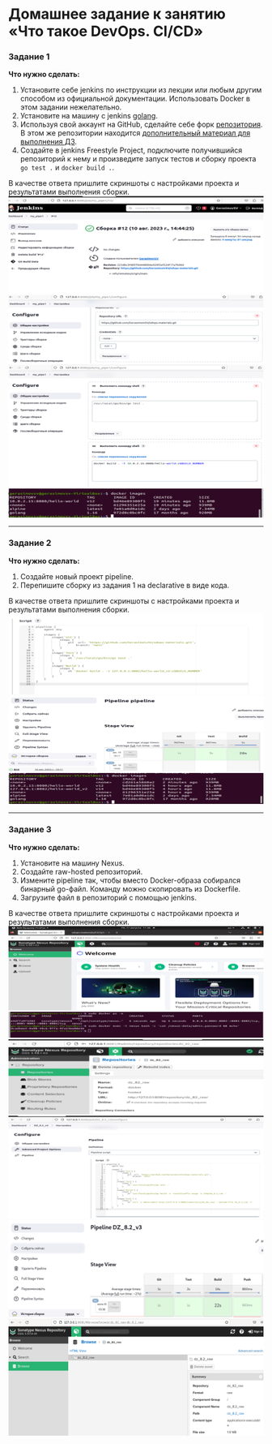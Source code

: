 # Домашнее задание к занятию «Что такое DevOps. СI/СD»


### Задание 1

**Что нужно сделать:**

1. Установите себе jenkins по инструкции из лекции или любым другим способом из официальной документации. Использовать Docker в этом задании нежелательно.
2. Установите на машину с jenkins [golang](https://golang.org/doc/install).
3. Используя свой аккаунт на GitHub, сделайте себе форк [репозитория](https://github.com/netology-code/sdvps-materials.git). В этом же репозитории находится [дополнительный материал для выполнения ДЗ](https://github.com/netology-code/sdvps-materials/blob/main/CICD/8.2-hw.md).
3. Создайте в jenkins Freestyle Project, подключите получившийся репозиторий к нему и произведите запуск тестов и сборку проекта ```go test .``` и  ```docker build .```.

В качестве ответа пришлите скриншоты с настройками проекта и результатами выполнения сборки.
![image](https://github.com/GerasimoivSV/git_2/blob/GerasimoivSV-patch-1/1.png)
![image](https://github.com/GerasimoivSV/git_2/blob/GerasimoivSV-patch-1/1-1.png)
![image](https://github.com/GerasimoivSV/git_2/blob/GerasimoivSV-patch-1/1-2.png)
![image](https://github.com/GerasimoivSV/git_2/blob/GerasimoivSV-patch-1/1-3.png)


---

### Задание 2

**Что нужно сделать:**

1. Создайте новый проект pipeline.
2. Перепишите сборку из задания 1 на declarative в виде кода.

В качестве ответа пришлите скриншоты с настройками проекта и результатами выполнения сборки.
![image](https://github.com/GerasimoivSV/git_2/blob/GerasimoivSV-patch-1/2.png)
![image](https://github.com/GerasimoivSV/git_2/blob/GerasimoivSV-patch-1/2-1.png)
![image](https://github.com/GerasimoivSV/git_2/blob/GerasimoivSV-patch-1/2-2.png)

---

### Задание 3

**Что нужно сделать:**

1. Установите на машину Nexus.
1. Создайте raw-hosted репозиторий.
1. Измените pipeline так, чтобы вместо Docker-образа собирался бинарный go-файл. Команду можно скопировать из Dockerfile.
1. Загрузите файл в репозиторий с помощью jenkins.

В качестве ответа пришлите скриншоты с настройками проекта и результатами выполнения сборки.
![image](https://github.com/GerasimoivSV/git_2/blob/GerasimoivSV-patch-1/3.png)
![image](https://github.com/GerasimoivSV/git_2/blob/GerasimoivSV-patch-1/3-1.png)
![image](https://github.com/GerasimoivSV/git_2/blob/GerasimoivSV-patch-1/3-2.png)
![image](https://github.com/GerasimoivSV/git_2/blob/GerasimoivSV-patch-1/3-5.png)
![image](https://github.com/GerasimoivSV/git_2/blob/GerasimoivSV-patch-1/3-3.png)
![image](https://github.com/GerasimoivSV/git_2/blob/GerasimoivSV-patch-1/3-4.png)




